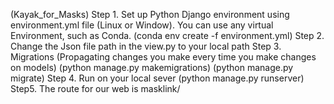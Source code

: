 (Kayak_for_Masks)
Step 1. Set up Python Django environment using environment.yml file (Linux or Window). You can use any virtual Environment, such as Conda. 
(conda env create -f environment.yml)
Step 2. Change the Json file path in the view.py to your local path 
Step 3. Migrations (Propagating changes you make every time you make changes on models) 
 (python manage.py makemigrations)
 (python manage.py migrate) 
Step 4.  Run on your local sever
 (python manage.py runserver)
Step5. The route for our web is masklink/ 
